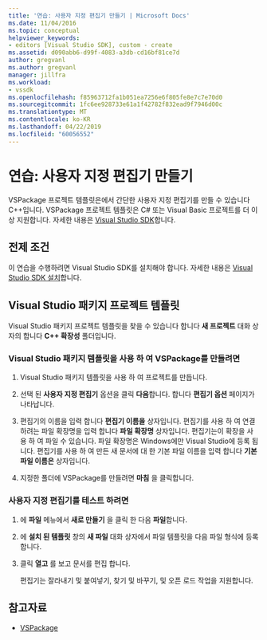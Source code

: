 ```yaml
---
title: '연습: 사용자 지정 편집기 만들기 | Microsoft Docs'
ms.date: 11/04/2016
ms.topic: conceptual
helpviewer_keywords:
- editors [Visual Studio SDK], custom - create
ms.assetid: d090abb6-d99f-4083-a3db-cd16bf81ce7d
author: gregvanl
ms.author: gregvanl
manager: jillfra
ms.workload:
- vssdk
ms.openlocfilehash: f85963712fa1b051ea7256e6f805fe8e7c7e70d0
ms.sourcegitcommit: 1fc6ee928733e61a1f42782f832ead9f7946d00c
ms.translationtype: MT
ms.contentlocale: ko-KR
ms.lasthandoff: 04/22/2019
ms.locfileid: "60056552"
---
```

# <a name="walkthrough-create-a-custom-editor"></a>연습: 사용자 지정 편집기 만들기
VSPackage 프로젝트 템플릿은에서 간단한 사용자 지정 편집기를 만들 수 있습니다 C++입니다. VSPackage 프로젝트 템플릿은 C# 또는 Visual Basic 프로젝트를 더 이상 지원합니다. 자세한 내용은 [Visual Studio SDK](../extensibility/visual-studio-sdk.md)합니다.

## <a name="prerequisites"></a>전제 조건
 이 연습을 수행하려면 Visual Studio SDK를 설치해야 합니다. 자세한 내용은 [Visual Studio SDK 설치](../extensibility/installing-the-visual-studio-sdk.md)합니다.

## <a name="the-visual-studio-package-project-template"></a>Visual Studio 패키지 프로젝트 템플릿
 Visual Studio 패키지 프로젝트 템플릿을 찾을 수 있습니다 합니다 **새 프로젝트** 대화 상자의 합니다  **C++ 확장성** 폴더입니다.

### <a name="to-create-a-vspackage-using-the-visual-studio-package-template"></a>Visual Studio 패키지 템플릿을 사용 하 여 VSPackage를 만들려면

1. Visual Studio 패키지 템플릿을 사용 하 여 프로젝트를 만듭니다.

2. 선택 된 **사용자 지정 편집기** 옵션을 클릭 **다음**합니다. 합니다 **편집기 옵션** 페이지가 나타납니다.

3. 편집기의 이름을 입력 합니다 **편집기 이름을** 상자입니다. 편집기를 사용 하 여 연결 하려는 파일 확장명을 입력 합니다 **파일 확장명** 상자입니다. 편집기는이 확장을 사용 하 여 파일 수 있습니다. 파일 확장명은 Windows에만 Visual Studio에 등록 됩니다. 편집기를 사용 하 여 만든 새 문서에 대 한 기본 파일 이름을 입력 합니다 **기본 파일 이름은** 상자입니다.

4. 지정한 폴더에 VSPackage를 만들려면 **마침** 을 클릭합니다.

### <a name="to-test-your-custom-editor"></a>사용자 지정 편집기를 테스트 하려면

1. 에 **파일** 메뉴에서 **새로 만들기** 을 클릭 한 다음 **파일**합니다.

2. 에 **설치 된 템플릿** 창의 **새 파일** 대화 상자에서 파일 템플릿을 다음 파일 형식에 등록 합니다.

3. 클릭 **열고** 를 보고 문서를 편집 합니다.

     편집기는 잘라내기 및 붙여넣기, 찾기 및 바꾸기, 및 오픈 로드 작업을 지원합니다.

## <a name="see-also"></a>참고자료
- [VSPackage](../extensibility/internals/vspackages.md)